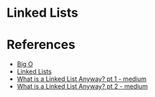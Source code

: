# Linked Lists

# References

* [Big O](https://codefellows.github.io/common_curriculum/data_structures_and_algorithms/Code_401/class-05/resources/big_oh.html)
* [Linked Lists](https://codefellows.github.io/common_curriculum/data_structures_and_algorithms/Code_401/class-05/resources/singly_linked_list.html)
* [What is a Linked List Anyway? pt 1 - medium](https://medium.com/basecs/whats-a-linked-list-anyway-part-1-d8b7e6508b9d)
* [What is a Linked List Anyway? pt 2 - medium](https://medium.com/basecs/whats-a-linked-list-anyway-part-2-131d96f71996)
